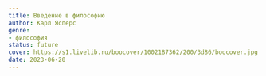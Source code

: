 ```yaml
---
title: Введение в философию
author: Карл Ясперс
genre:
- философия
status: future
cover: https://s1.livelib.ru/boocover/1002187362/200/3d86/boocover.jpg
date: 2023-06-20
---
```


